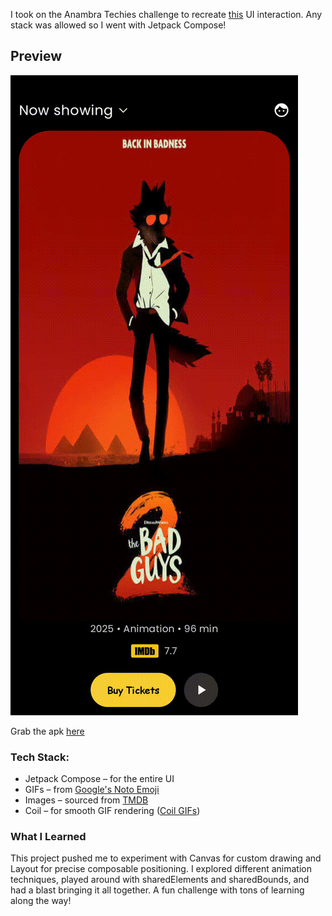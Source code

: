 I took on the Anambra Techies challenge to
recreate [this](https://www.linkedin.com/posts/emaike_ui-interaction-movieapp-activity-7297223525805809664-Ousp)
UI interaction. Any stack was allowed so I went with Jetpack Compose!

## Preview

![Mine](media/mine.gif)

Grab the
apk [here](https://github.com/Clashkid155/Techies-challenge/blob/main/app/release/techie.apk)

### Tech Stack:

- Jetpack Compose – for the entire UI
- GIFs – from [Google's Noto Emoji](https://googlefonts.github.io/noto-emoji-animation/)
- Images – sourced from [TMDB](https://www.themoviedb.org/movie/1175942-the-bad-guys-2)
- Coil – for smooth GIF rendering ([Coil GIFs]((https://coil-kt.github.io/coil/gifs/)))

### What I Learned

This project pushed me to experiment with Canvas for custom drawing and Layout for precise
composable positioning. I explored different animation techniques, played around with sharedElements
and sharedBounds, and had a blast bringing it all together.
A fun challenge with tons of learning along the way!